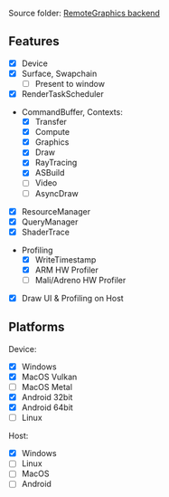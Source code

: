 Source folder: [RemoteGraphics backend](https://github.com/azhirnov/as-en/blob/dev/AE/engine/src/graphics/Remote/)

## Features

- [x] Device
- [x] Surface, Swapchain
	- [ ] Present to window
- [x] RenderTaskScheduler
- CommandBuffer, Contexts:
	- [x] Transfer
	- [x] Compute
	- [x] Graphics
	- [x] Draw
	- [x] RayTracing
	- [x] ASBuild
	- [ ] Video
	- [ ] AsyncDraw
- [x] ResourceManager
- [x] QueryManager
- [x] ShaderTrace
- Profiling
	- [x] WriteTimestamp
	- [x] ARM HW Profiler
	- [ ] Mali/Adreno HW Profiler
- [x] Draw UI & Profiling on Host


## Platforms

Device:
- [x] Windows
- [x] MacOS Vulkan
- [ ] MacOS Metal
- [x] Android 32bit
- [x] Android 64bit
- [ ] Linux

Host:
- [x] Windows
- [ ] Linux
- [ ] MacOS
- [ ] Android
